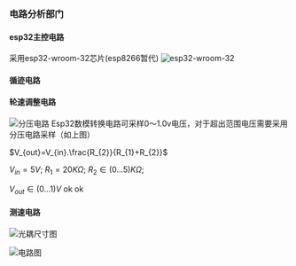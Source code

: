 

### 电路分析部门

#### esp32主控电路
采用esp32-wroom-32芯片(esp8266暂代)
![esp32-wroom-32](https://img-blog.csdnimg.cn/20190510155112773.png?x-oss-process=image/watermark,type_ZmFuZ3poZW5naGVpdGk,shadow_10,text_aHR0cHM6Ly9ibG9nLmNzZG4ubmV0L05haXN1X2t1bg==,size_16,color_FFFFFF,t_70)


#### 循迹电路

#### 轮速调整电路
![分压电路](https://cdn.sparkfun.com/assets/4/0/3/a/e/511948ffce395f7f47000000.png)
Esp32数模转换电路可采样0～1.0v电压，对于超出范围电压需要采用分压电路采样（如上图）

$V_{out}=V_{in}.\frac{R_{2}}{R_{1}+R_{2}}$

$V_{in} = 5V$;  $R_{1} = 20K\Omega$; $R_{2}\in(0...5)K\Omega$;

$V_{out}\in(0...1)V$ ok ok

#### 测速电路
![光耦尺寸图](https://ts1.cn.mm.bing.net/th/id/R-C.878b24971154b6879eb39dd6c8fa702d?rik=ImWI0gxneQc7Cw&riu=http%3a%2f%2fwww.ehaoan.com%2fuploads%2fallimg%2f200408%2f1-20040Q55205292.jpg&ehk=BAD4n%2b49SQ%2fZKqI4o85Qb%2bx573%2bk0m2%2b%2btEa0Bvse3o%3d&risl=&pid=ImgRaw&r=0)

![电路图](https://pic1.zhimg.com/80/v2-ad45477288e95e2b6c8b1d4a47a92390_720w.webp)